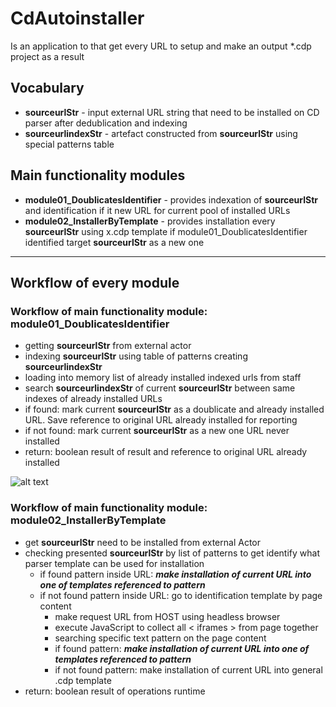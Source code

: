 # CdAutoinstaller

Is an application to that get every URL to setup and make an output *.cdp project as a result

## Vocabulary
- **sourceurlStr** - input external URL string that need to be installed on CD parser after dedublication and indexing
- **sourceurlindexStr** - artefact constructed from **sourceurlStr** using special patterns table

## Main functionality modules
- **module01_DoublicatesIdentifier** - provides indexation of **sourceurlStr** and identification if it new URL for current pool of installed URLs
- **module02_InstallerByTemplate** - provides installation every **sourceurlStr** using x.cdp template if module01_DoublicatesIdentifier identified target **sourceurlStr** as a new one
---
## Workflow of every module
 
### Workflow of main functionality module: **module01_DoublicatesIdentifier**
- getting **sourceurlStr** from external actor
- indexing **sourceurlStr** using table of patterns creating **sourceurlindexStr**
- loading into memory list of already installed indexed urls from staff
- search **sourceurlindexStr** of current **sourceurlStr** between same indexes of already installed URLs
- if found: mark current **sourceurlStr** as a doublicate and already installed URL. Save reference to original URL already installed for reporting
- if not found: mark current **sourceurlStr** as a new one URL never installed
- return: boolean result of result and reference to original URL already installed

![alt text](https://gc.onliner.by/images/logo/onliner_logo.v3.png)

### Workflow of main functionality module: **module02_InstallerByTemplate**
- get **sourceurlStr** need to be installed from external Actor
- checking presented **sourceurlStr** by list of patterns to get identify what parser template can be used for installation
  - if found pattern inside URL: ***make installation of current URL into one of templates referenced to pattern***
  - if not found pattern inside URL: go to identification template by page content
    - make request URL from HOST using headless browser
    - execute JavaScript to collect all < iframes > from page together
    - searching specific text pattern on the page content
    - if found pattern: ***make installation of current URL into one of templates referenced to pattern***
    - if not found pattern: make installation of current URL into general .cdp template
- return: boolean result of operations runtime


<!---markdown completed using https://dillinger.io/ web application -->

